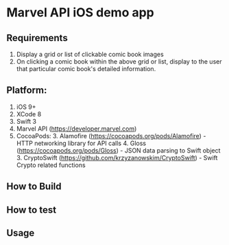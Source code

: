 # Marvel API iOS demo app

## Requirements
1. Display a grid or list of clickable comic book images
2. On clicking a comic book within the above grid or list, display to the user that particular comic book's detailed information.

## Platform:
1. iOS 9+ 
2. XCode 8
3. Swift 3
2. Marvel API (https://developer.marvel.com)
3. CocoaPods:
    3. Alamofire (https://cocoapods.org/pods/Alamofire) - HTTP networking library for API calls
    4. Gloss (https://cocoapods.org/pods/Gloss) - JSON data parsing to Swift object
    3. CryptoSwift (https://github.com/krzyzanowskim/CryptoSwift) - Swift Crypto related functions
## How to Build

## How to test

## Usage

